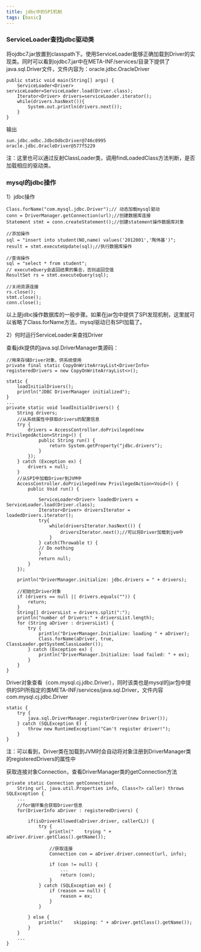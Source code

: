 ```yaml
---
title: jdbc中的SPI机制
tags: [basic]
---
```


### ServiceLoader查找jdbc驱动类

将ojdbc7.jar放置到classpath下。使用ServiceLoader能够正确加载到Driver的实现类。同时可以看到ojdbc7.jar中在META-INF/services/目录下提供了java.sql.Driver文件，文件内容为：oracle.jdbc.OracleDriver

```
public static void main(String[] args) {
    ServiceLoader<Driver> serviceLoader=ServiceLoader.load(Driver.class);
    Iterator<Driver> drivers=serviceLoader.iterator();
    while(drivers.hasNext()){
        System.out.println(drivers.next());
    }
}
```

输出

```
sun.jdbc.odbc.JdbcOdbcDriver@746c0995
oracle.jdbc.OracleDriver@577f5229
```

注：这里也可以通过反射ClassLoader类，调用findLoadedClass方法判断，是否加载相应的驱动类。

### mysql的jdbc操作

1）jdbc操作

```
Class.forName("com.mysql.jdbc.Driver");// 动态加载mysql驱动
conn = DriverManager.getConnection(url);//创建数据库连接
Statement stmt = conn.createStatement();//创建statement操作数据库对象

//添加操作
sql = "insert into student(NO,name) values('2012001','陶伟基')";
result = stmt.executeUpdate(sql);//执行数据库操作

//查询操作
sql = "select * from student";
// executeQuery会返回结果的集合，否则返回空值
ResultSet rs = stmt.executeQuery(sql);

//关闭资源连接
rs.close();
stmt.close();
conn.close();
```

以上是jdbc操作数据库的一般步骤。如果在jar包中提供了SPI发现机制，这里就可以省略了Class.forName方法，mysql驱动已有SPI加载了。

2）何时运行ServiceLoader来查找Driver

查看jdk提供的java.sql.DriverManager类源码：

```
//用来存储Driver对象，供系统使用
private final static CopyOnWriteArrayList<DriverInfo> registeredDrivers = new CopyOnWriteArrayList<>();

static {
    loadInitialDrivers();
    println("JDBC DriverManager initialized");
}
...
private static void loadInitialDrivers() {
    String drivers;
    //从系统属性中获取drivers的配置信息
    try {
        drivers = AccessController.doPrivileged(new PrivilegedAction<String>() {
            public String run() {
                return System.getProperty("jdbc.drivers");
            }
        });
    } catch (Exception ex) {
        drivers = null;
    }
    //从SPI中加载Driver到JVM中
    AccessController.doPrivileged(new PrivilegedAction<Void>() {
        public Void run() {

            ServiceLoader<Driver> loadedDrivers = ServiceLoader.load(Driver.class);
            Iterator<Driver> driversIterator = loadedDrivers.iterator();
            try{
                while(driversIterator.hasNext()) {
                    driversIterator.next();//可以将Driver加载到jvm中
                }
            } catch(Throwable t) {
            // Do nothing
            }
            return null;
        }
    });

    println("DriverManager.initialize: jdbc.drivers = " + drivers);

    //初始化Driver对象
    if (drivers == null || drivers.equals("")) {
        return;
    }
    String[] driversList = drivers.split(":");
    println("number of Drivers:" + driversList.length);
    for (String aDriver : driversList) {
        try {
            println("DriverManager.Initialize: loading " + aDriver);
            Class.forName(aDriver, true, ClassLoader.getSystemClassLoader());
        } catch (Exception ex) {
            println("DriverManager.Initialize: load failed: " + ex);
        }
    }
}
```

Driver对象查看（com.mysql.cj.jdbc.Driver），同时该类也是mysql的jar包中提供的SPI所指定的类META-INF/services/java.sql.Driver，文件内容com.mysql.cj.jdbc.Driver

```
static {
    try {
        java.sql.DriverManager.registerDriver(new Driver());
    } catch (SQLException E) {
        throw new RuntimeException("Can't register driver!");
    }
}
```

注：可以看到，Driver类在加载到JVM时会自动将对象注册到DriverManager类的registeredDrivers的属性中

获取连接对象Connection，查看DriverManager类的getConnection方法

```
private static Connection getConnection(
    String url, java.util.Properties info, Class<?> caller) throws SQLException {
    ...
    //for循环集合获取Driver信息
    for(DriverInfo aDriver : registeredDrivers) {

        if(isDriverAllowed(aDriver.driver, callerCL)) {
            try {
                println("    trying " + aDriver.driver.getClass().getName());

                //获取连接
                Connection con = aDriver.driver.connect(url, info);

                if (con != null) {
                    ...
                    return (con);
                }
            } catch (SQLException ex) {
                if (reason == null) {
                    reason = ex;
                }
            }

        } else {
            println("    skipping: " + aDriver.getClass().getName());
        }
    }
    ...
}
```